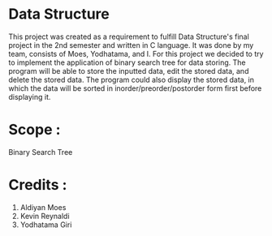 # Data Structure

This project was created as a requirement to fulfill Data Structure's final project in the 2nd semester and written in C language. It was done by my team, consists of Moes, Yodhatama, and I. For this project we decided to try to implement the application of binary search tree for data storing. The program will be able to store the inputted data, edit the stored data, and delete the stored data. The program could also display the stored data, in which the data will be sorted in inorder/preorder/postorder form first before displaying it.

# Scope :
Binary Search Tree

# Credits :
1. Aldiyan Moes
2. Kevin Reynaldi
3. Yodhatama Giri
